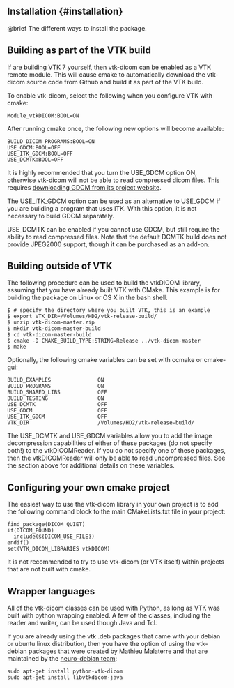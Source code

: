 ## Installation {#installation}

@brief The different ways to install the package.

## Building as part of the VTK build

If are building VTK 7 yourself, then vtk-dicom can be enabled as a VTK
remote module.  This will cause cmake to automatically download the
vtk-dicom source code from Github and build it as part of the VTK build.

To enable vtk-dicom, select the following when you configure VTK with cmake: 

    Module_vtkDICOM:BOOL=ON

After running cmake once, the following new options will become available:

    BUILD_DICOM_PROGRAMS:BOOL=ON
    USE_GDCM:BOOL=OFF
    USE_ITK_GDCM:BOOL=OFF
    USE_DCMTK:BOOL=OFF

It is highly recommended that you turn the USE_GDCM option ON, otherwise
vtk-dicom will not be able to read compressed dicom files.  This requires
[downloading GDCM from its project website](https://sourceforge.net/projects/gdcm/).

The USE_ITK_GDCM option can be used as an alternative to USE_GDCM if you
are building a program that uses ITK.  With this option, it is not necessary
to build GDCM separately.

USE_DCMTK can be enabled if you cannot use GDCM, but still require the
ability to read compressed files.  Note that the default DCMTK build does
not provide JPEG2000 support, though it can be purchased as an add-on.

## Building outside of VTK

The following procedure can be used to build the vtkDICOM
library, assuming that you have already built VTK with CMake.
This example is for building the package on Linux or OS X in
the bash shell.

    $ # specify the directory where you built VTK, this is an example
    $ export VTK_DIR=/Volumes/HD2/vtk-release-build/
    $ unzip vtk-dicom-master.zip
    $ mkdir vtk-dicom-master-build
    $ cd vtk-dicom-master-build
    $ cmake -D CMAKE_BUILD_TYPE:STRING=Release ../vtk-dicom-master
    $ make

Optionally, the following cmake variables can
be set with ccmake or cmake-gui:

    BUILD_EXAMPLES               ON
    BUILD_PROGRAMS               ON
    BUILD_SHARED_LIBS            OFF
    BUILD_TESTING                ON
    USE_DCMTK                    OFF
    USE_GDCM                     OFF
    USE_ITK_GDCM                 OFF
    VTK_DIR                      /Volumes/HD2/vtk-release-build/

The USE_DCMTK and USE_GDCM variables
allow you to add the image decompression capabilities of either of these
packages (do not specify both!) to the vtkDICOMReader.  If you do not
specify one of these packages, then the vtkDICOMReader will only be
able to read uncompressed files.  See the section above for additional
details on these variables.

## Configuring your own cmake project

The easiest way to use the vtk-dicom library in your own project is
to add the following command block to the main CMakeLists.txt file
in your project:

    find_package(DICOM QUIET)
    if(DICOM_FOUND)
      include(${DICOM_USE_FILE})
    endif()
    set(VTK_DICOM_LIBRARIES vtkDICOM)

It is not recommended to try to use vtk-dicom (or VTK itself)
within projects that are not built with cmake.

## Wrapper languages

All of the vtk-dicom classes can be used with Python, as long as VTK was
built with python wrapping enabled.  A few of the classes, including the
reader and writer, can be used though Java and Tcl.

If you are already using the vtk .deb packages that came with your
debian or ubuntu linux distribution, then you have the option of using
the vtk-debian packages that were created by Mathieu Malaterre and that
are maintained by the [neuro-debian team](http://neuro.debian.net/):

    sudo apt-get install python-vtk-dicom
    sudo apt-get install libvtkdicom-java
